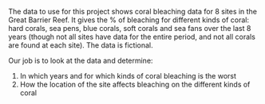 The data to use for this project shows coral bleaching data for 8 sites in the Great Barrier Reef. It gives the % of bleaching for different kinds of coral: hard corals, sea pens, blue corals, soft corals and sea fans over the last 8 years (though not all sites have data for the entire period, and not all corals are found at each site). The data is fictional.

Our job is to look at the data and determine:
1) In which years and for which kinds of coral bleaching is the worst
2) How the location of the site affects bleaching on the different kinds of coral
